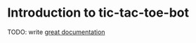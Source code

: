 # Introduction to tic-tac-toe-bot

TODO: write [great documentation](http://jacobian.org/writing/what-to-write/)
